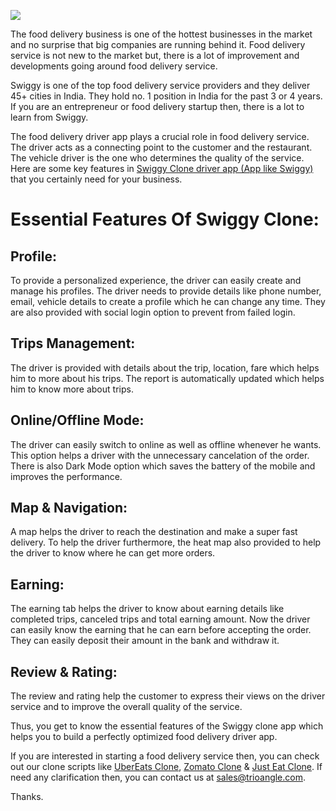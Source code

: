 ![](https://images.viblo.asia/476becb1-cb43-4a0a-89dc-2f92fc162ee7.jpg)

The food delivery business is one of the hottest businesses in the market and no surprise that big companies are running behind it. Food delivery service is not new to the market but, there is a lot of improvement and developments going around food delivery service.

Swiggy is one of the top food delivery service providers and they deliver 45+ cities in India. They hold no. 1 position in India for the past 3 or 4 years. If you are an entrepreneur or food delivery startup then, there is a lot to learn from Swiggy.

The food delivery driver app plays a crucial role in food delivery service. The driver acts as a connecting point to the customer and the restaurant. The vehicle driver is the one who determines the quality of the service. Here are some key features in [Swiggy Clone driver app (App like Swiggy)](https://www.trioangle.com/swiggy-clone/) that you certainly need for your business.

# Essential Features Of Swiggy Clone:

## Profile:
To provide a personalized experience, the driver can easily create and manage his profiles. The driver needs to provide details like phone number, email, vehicle details to create a profile which he can change any time. They are also provided with social login option to prevent from failed login.

## Trips Management:
The driver is provided with details about the trip, location, fare which helps him to more about his trips. The report is automatically updated which helps him to know more about trips.

## Online/Offline Mode:
The driver can easily switch to online as well as offline whenever he wants. This option helps a driver with the unnecessary cancelation of the order. There is also Dark Mode option which saves the battery of the mobile and improves the performance.

## Map & Navigation:
A map helps the driver to reach the destination and make a super fast delivery. To help the driver furthermore, the heat map also provided to help the driver to know where he can get more orders.

## Earning:
The earning tab helps the driver to know about earning details like completed trips, canceled trips and total earning amount. Now the driver can easily know the earning that he can earn before accepting the order. They can easily deposit their amount in the bank and withdraw it.

## Review & Rating:
The review and rating help the customer to express their views on the driver service and to improve the overall quality of the service.

Thus, you get to know the essential features of the Swiggy clone app which helps you to build a perfectly optimized food delivery driver app.

If you are interested in starting a food delivery service then, you can check out our clone scripts like [UberEats Clone](https://www.trioangle.com/ubereats-clone/), [Zomato Clone](https://www.trioangle.com/zomato-clone/) & [ Just Eat Clone](https://www.trioangle.com/justeat-clone/). If need any clarification then, you can contact us at sales@trioangle.com.

Thanks.